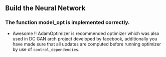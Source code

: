 ## Build the Neural Network
### The function model_opt is implemented correctly.

* Awesome !! AdamOptimizer is recommended optimizer which was also used in DC GAN arch project developed by facebook, additionally you have made sure that all updates are computed before running optimizer by use of `control_dependencies`.
